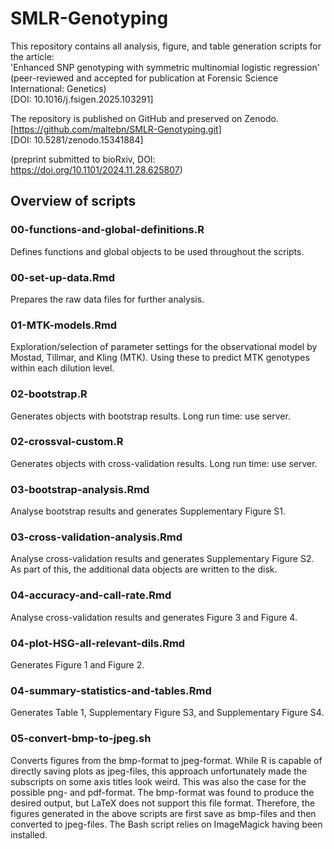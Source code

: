 # SMLR-Genotyping
This repository contains all analysis, figure, and table generation scripts for the article: \
'Enhanced SNP genotyping with symmetric multinomial logistic regression' \
(peer-reviewed and accepted for publication at Forensic Science International: Genetics) \
[DOI: 10.1016/j.fsigen.2025.103291]

The repository is published on GitHub and preserved on Zenodo. \
[https://github.com/maltebn/SMLR-Genotyping.git] \
[DOI: 10.5281/zenodo.15341884]

(preprint submitted to bioRxiv, DOI: https://doi.org/10.1101/2024.11.28.625807)

## Overview of scripts
### 00-functions-and-global-definitions.R
Defines functions and global objects to be used throughout the scripts.

### 00-set-up-data.Rmd
Prepares the raw data files for further analysis.

### 01-MTK-models.Rmd
Exploration/selection of parameter settings for the observational model by Mostad, Tillmar, and Kling (MTK).
Using these to predict MTK genotypes within each dilution level.

### 02-bootstrap.R
Generates objects with bootstrap results.
Long run time: use server.

### 02-crossval-custom.R
Generates objects with cross-validation results.
Long run time: use server.

### 03-bootstrap-analysis.Rmd
Analyse bootstrap results and generates Supplementary Figure S1.

### 03-cross-validation-analysis.Rmd
Analyse cross-validation results and generates Supplementary Figure S2.
As part of this, the additional data objects are written to the disk.

### 04-accuracy-and-call-rate.Rmd
Analyse cross-validation results and generates Figure 3 and Figure 4.

### 04-plot-HSG-all-relevant-dils.Rmd
Generates Figure 1 and Figure 2.

### 04-summary-statistics-and-tables.Rmd
Generates Table 1, Supplementary Figure S3, and Supplementary Figure S4.

### 05-convert-bmp-to-jpeg.sh
Converts figures from the bmp-format to jpeg-format.
While R is capable of directly saving plots as jpeg-files, this approach unfortunately made the subscripts on some axis titles look weird.
This was also the case for the possible png- and pdf-format.
The bmp-format was found to produce the desired output, but LaTeX does not support this file format.
Therefore, the figures generated in the above scripts are first save as bmp-files and then converted to jpeg-files.
The Bash script relies on ImageMagick having been installed.
